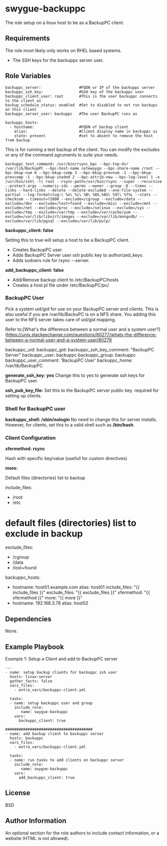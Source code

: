 swygue-backuppc
===============

The role setup on a linux host to be as a BackupPC client.

Requirements
------------

The role most likely only works on RHEL based systems.

- The SSH keys for the backuppc server user.

Role Variables
--------------

```
backuppc_server:                 #FQDN or IP of the backuppc server
backuppc_ssh_key:                #SSH key of the backuppc user
backuppc_client_user: root       #This is the user backuppc connects to the client as
backup_schedule_status: enabled  #Set to disabled to not run backups on this client
backuppc_server_user: backuppc   #The user BackupPC runs as

backuppc_hosts:
  - hostname:                    #FQDN of backup client
    alias:                       #Client display name in backuppc ui
    state: present               #set to absent to remove the host from backup
```

This is for running a test backup of the client. You can modify the excludes or any of the command agruments to suite your needs.

```
backuppc_test_command: /usr/bin/rsync_bpc --bpc-top-dir /var/lib/BackupPC --bpc-host-name cetewaygo --bpc-share-name /root --bpc-bkup-num 0 --bpc-bkup-comp 3 --bpc-bkup-prevnum -1 --bpc-bkup-prevcomp -1 --bpc-bkup-inode0 2 --bpc-attrib-new --bpc-log-level 1 -e /usr/bin/ssh\ -l\ root --rsync-path=/usr/bin/rsync --super --recursive --protect-args --numeric-ids --perms --owner --group -D --times --links --hard-links --delete --delete-excluded --one-file-system --partial --log-format=log:\ %o\ %i\ %B\ %8U,%8G\ %9l\ %f%L --stats --checksum --timeout=72000 --exclude=/cgroup --exclude=/data --exclude=/dev --exclude=/lost+found --exclude=/misc --exclude=/mnt --exclude=/net --exclude=/proc --exclude=/selinux --exclude=/sys --exclude=/tmp --exclude=/var/tmp --exclude=/var/cache/yum --exclude=/var/lib/libvirt/images --exclude=/var/lib/mongodb/ --exclude=/var/lib/pgsql --exclude=/var/lib/pulp/
```

**backuppc_client: false**

Setting this to true will setup a host to be a BackupPC client.
 - Creates BackupPC user.
 - Adds BackupPC Server user ssh public key to authorized_keys.
 - Adds sudoers rule for rsync --server.

**add_backuppc_client: false**
 - Add/Remove backup client to /etc/BackupPC/hosts
 - Creates a host.pl file under /etc/BackupPC/pc/<hostname>

### BackupPC User

Pick a system uid/gid for use on your BackupPC server and clients.
This is also useful if you are /var/lib/BackuPC is on a NFS share.
You adding this user to the NFS server takes care of uid/gid mapping.

Refer to:[What's the difference between a normal user and a system user?](https://unix.stackexchange.com/questions/80277/whats-the-difference-between-a-normal-user-and-a-system-user/80279

backuppc_uid:
backuppc_gid:
backuppc_ssh_key_comment: "BackupPC Server"
backuppc_user: backuppc
backuppc_group: backuppc
backuppc_user_comment: 'BackupPC User'
backuppc_home: /var/lib/BackupPC

**generate_ssh_key: yes**
Change this to yes to generate ssh keys for BackupPC user.

**ssh_pub_key_file:**
Set this to the BackupPC server public key. required for setting up clients.

### Shell for BackupPC user

**backuppc_shell: /sbin/nologin**
No need to change this for server installs. However, for clients, set this to a valid shell such as **/bin/bash**.

### Client Configuration

**xfermethod: rsync**

Hash with specific key/value (usefull for custom directives)

**more:**

Default files (directories) list to backup

include_files:
  - /root
  - /etc

# default files (directories) list to exclude in backup
exclude_files:
  - /cgroup
  - /data
  - /lost+found

backuppc_hosts:
  - hostname: host01.example.com
    alias: host01
    include_files: "{{ include_files }}"
    exclude_files: "{{ exclude_files }}"
    xfermethod: "{{ xfermethod }}"
    more: "{{ more }}"
  - hostname: 192.168.3.78
    alias: host02


Dependencies
------------

None.

Example Playbook
----------------

Example 1: Setup a Client and add to BackupPC server

```
---
- name: setup backup clients for backuppc ssh user
  hosts: linux-server
  gather_facts: false
  vars_files:
    - extra_vars/backuppc-client.yml

  tasks:
  - name: setup backuppc user and group
    include_role:
       name: swygue-backuppc
    vars:
      backuppc_client: true

#######################################
- name: add backup client to backuppc server
  hosts: backuppc
  vars_files:
    - extra_vars/backuppc-client.yml

  tasks:
  - name: run tasks to add clients on backuppc server
    include_role:
       name: swygue-backuppc
    vars:
      add_backuppc_client: true
```


License
-------

BSD

Author Information
------------------

An optional section for the role authors to include contact information, or a website (HTML is not allowed).
